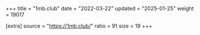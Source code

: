+++
title = "1mb.club"
date = "2022-03-22"
updated = "2025-01-25"
weight = 19017

[extra]
source = "https://1mb.club/"
ratio = 91
size = 19
+++
